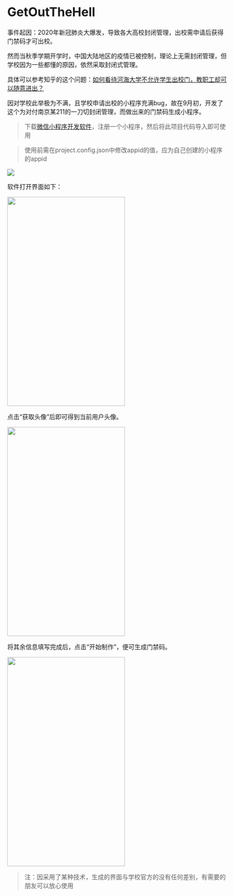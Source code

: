 # GetOutTheHell
事件起因：2020年新冠肺炎大爆发，导致各大高校封闭管理，出校需申请后获得门禁码才可出校。

然而当秋季学期开学时，中国大陆地区的疫情已被控制，理论上无需封闭管理，但学校因为一些都懂的原因，依然采取封闭式管理。

具体可以参考知乎的这个问题：[如何看待河海大学不允许学生出校门，教职工却可以随意进出？](https://www.zhihu.com/question/407901391)

因对学校此举极为不满，且学校申请出校的小程序充满bug，故在9月初，开发了这个为对付南京某211的一刀切封闭管理，而做出来的门禁码生成小程序。

>下载[微信小程序开发软件](https://mp.weixin.qq.com/cgi-bin/wx)，注册一个小程序，然后将此项目代码导入即可使用 

> 使用前需在project.config.json中修改appid的值，应为自己创建的小程序的appid

![](https://github.com/Ricky-Chu/GetOutTheHell/blob/master/image-appid.png)

软件打开界面如下： 

<img width="270" height="480" src="https://github.com/Ricky-Chu/GetOutTheHell/blob/master/image-index.png"/>

点击“获取头像”后即可得到当前用户头像。

<img width="270" height="480" src="https://github.com/Ricky-Chu/GetOutTheHell/blob/master/image-face.png"/>

将其余信息填写完成后，点击“开始制作”，便可生成门禁码。

<img width="270" height="480" src="https://github.com/Ricky-Chu/GetOutTheHell/blob/master/image-result.png"/>

> 注：因采用了某种技术，生成的界面与学校官方的没有任何差别，有需要的朋友可以放心使用
